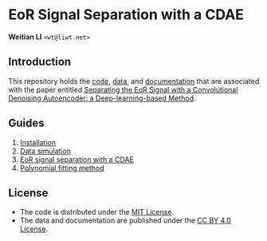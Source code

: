 EoR Signal Separation with a CDAE
=================================

**Weitian LI** `<wt@liwt.net>`

Introduction
------------
This repository holds the [code](code), [data](data), and [documentation](doc)
that are associated with the paper entitled
[Separating the EoR Signal with a Convolutional Denoising Autoencoder: a Deep-learning-based Method](paper.pdf).


Guides
------
1. [Installation](doc/installation.md)
2. [Data simulation](doc/data.md)
3. [EoR signal separation with a CDAE](code/cdae.ipynb)
4. [Polynomial fitting method](code/polyfit.ipynb)


License
-------
* The code is distributed under the
  [MIT License](https://opensource.org/licenses/MIT).
* The data and documentation are published under the
  [CC BY 4.0 License](https://creativecommons.org/licenses/by/4.0/).
